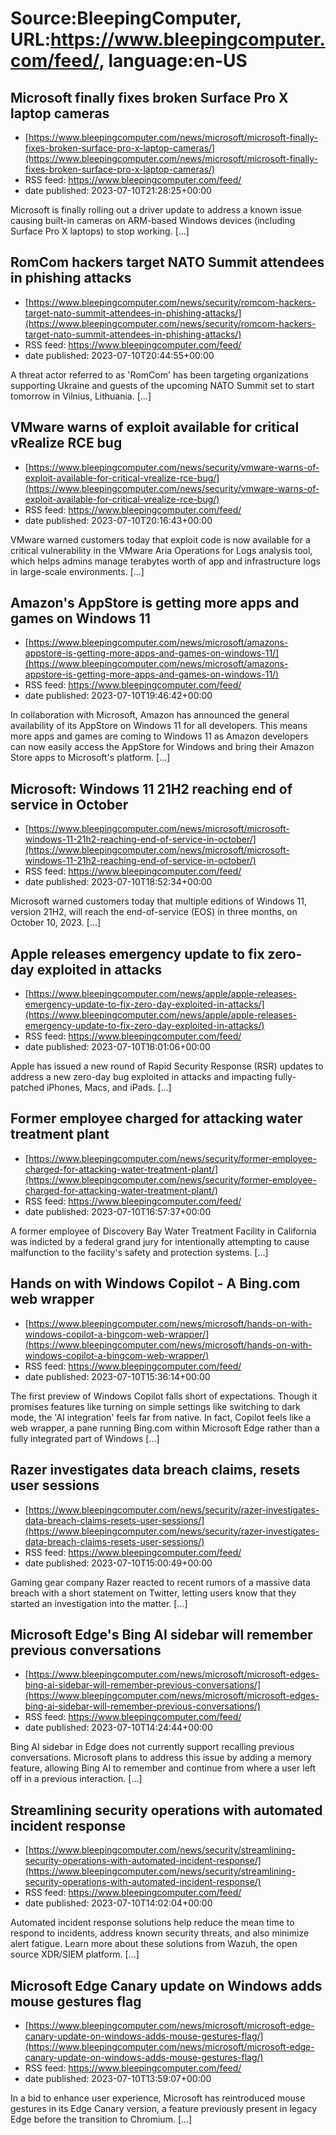 # Source:BleepingComputer, URL:https://www.bleepingcomputer.com/feed/, language:en-US

## Microsoft finally fixes broken Surface Pro X laptop cameras
 - [https://www.bleepingcomputer.com/news/microsoft/microsoft-finally-fixes-broken-surface-pro-x-laptop-cameras/](https://www.bleepingcomputer.com/news/microsoft/microsoft-finally-fixes-broken-surface-pro-x-laptop-cameras/)
 - RSS feed: https://www.bleepingcomputer.com/feed/
 - date published: 2023-07-10T21:28:25+00:00

Microsoft is finally rolling out a driver update to address a known issue causing built-in cameras on ARM-based Windows devices (including Surface Pro X laptops) to stop working. [...]

## RomCom hackers target NATO Summit attendees in phishing attacks
 - [https://www.bleepingcomputer.com/news/security/romcom-hackers-target-nato-summit-attendees-in-phishing-attacks/](https://www.bleepingcomputer.com/news/security/romcom-hackers-target-nato-summit-attendees-in-phishing-attacks/)
 - RSS feed: https://www.bleepingcomputer.com/feed/
 - date published: 2023-07-10T20:44:55+00:00

A threat actor referred to as 'RomCom' has been targeting organizations supporting Ukraine and guests of the upcoming NATO Summit set to start tomorrow in Vilnius, Lithuania. [...]

## VMware warns of exploit available for critical vRealize RCE bug
 - [https://www.bleepingcomputer.com/news/security/vmware-warns-of-exploit-available-for-critical-vrealize-rce-bug/](https://www.bleepingcomputer.com/news/security/vmware-warns-of-exploit-available-for-critical-vrealize-rce-bug/)
 - RSS feed: https://www.bleepingcomputer.com/feed/
 - date published: 2023-07-10T20:16:43+00:00

VMware warned customers today that exploit code is now available for a critical vulnerability in the VMware Aria Operations for Logs analysis tool, which helps admins manage terabytes worth of app and infrastructure logs in large-scale environments. [...]

## Amazon's AppStore is getting more apps and games on Windows 11
 - [https://www.bleepingcomputer.com/news/microsoft/amazons-appstore-is-getting-more-apps-and-games-on-windows-11/](https://www.bleepingcomputer.com/news/microsoft/amazons-appstore-is-getting-more-apps-and-games-on-windows-11/)
 - RSS feed: https://www.bleepingcomputer.com/feed/
 - date published: 2023-07-10T19:46:42+00:00

In collaboration with Microsoft, Amazon has announced the general availability of its AppStore on Windows 11 for all developers. This means more apps and games are coming to Windows 11 as Amazon developers can now easily access the AppStore for Windows and bring their Amazon Store apps to Microsoft's platform. [...]

## Microsoft: Windows 11 21H2 reaching end of service in October
 - [https://www.bleepingcomputer.com/news/microsoft/microsoft-windows-11-21h2-reaching-end-of-service-in-october/](https://www.bleepingcomputer.com/news/microsoft/microsoft-windows-11-21h2-reaching-end-of-service-in-october/)
 - RSS feed: https://www.bleepingcomputer.com/feed/
 - date published: 2023-07-10T18:52:34+00:00

Microsoft warned customers today that multiple editions of Windows 11, version 21H2, will reach the end-of-service (EOS) in three months, on October 10, 2023. [...]

## Apple releases emergency update to fix zero-day exploited in attacks
 - [https://www.bleepingcomputer.com/news/apple/apple-releases-emergency-update-to-fix-zero-day-exploited-in-attacks/](https://www.bleepingcomputer.com/news/apple/apple-releases-emergency-update-to-fix-zero-day-exploited-in-attacks/)
 - RSS feed: https://www.bleepingcomputer.com/feed/
 - date published: 2023-07-10T18:01:06+00:00

Apple has issued a new round of Rapid Security Response (RSR) updates to address a new zero-day bug exploited in attacks and impacting fully-patched iPhones, Macs, and iPads. [...]

## Former employee charged for attacking water treatment plant
 - [https://www.bleepingcomputer.com/news/security/former-employee-charged-for-attacking-water-treatment-plant/](https://www.bleepingcomputer.com/news/security/former-employee-charged-for-attacking-water-treatment-plant/)
 - RSS feed: https://www.bleepingcomputer.com/feed/
 - date published: 2023-07-10T16:57:37+00:00

A former employee of Discovery Bay Water Treatment Facility in California was indicted by a federal grand jury for intentionally attempting to cause malfunction to the facility's safety and protection systems. [...]

## Hands on with Windows Copilot - A Bing.com web wrapper
 - [https://www.bleepingcomputer.com/news/microsoft/hands-on-with-windows-copilot-a-bingcom-web-wrapper/](https://www.bleepingcomputer.com/news/microsoft/hands-on-with-windows-copilot-a-bingcom-web-wrapper/)
 - RSS feed: https://www.bleepingcomputer.com/feed/
 - date published: 2023-07-10T15:36:14+00:00

The first preview of Windows Copilot falls short of expectations. Though it promises features like turning on simple settings like switching to dark mode, the 'AI integration' feels far from native. In fact, Copilot feels like a web wrapper, a pane running Bing.com within Microsoft Edge rather than a fully integrated part of Windows [...]

## Razer investigates data breach claims, resets user sessions
 - [https://www.bleepingcomputer.com/news/security/razer-investigates-data-breach-claims-resets-user-sessions/](https://www.bleepingcomputer.com/news/security/razer-investigates-data-breach-claims-resets-user-sessions/)
 - RSS feed: https://www.bleepingcomputer.com/feed/
 - date published: 2023-07-10T15:00:49+00:00

Gaming gear company Razer reacted to recent rumors of a massive data breach with a short statement on Twitter, letting users know that they started an investigation into the matter. [...]

## Microsoft Edge's Bing AI sidebar will remember previous conversations
 - [https://www.bleepingcomputer.com/news/microsoft/microsoft-edges-bing-ai-sidebar-will-remember-previous-conversations/](https://www.bleepingcomputer.com/news/microsoft/microsoft-edges-bing-ai-sidebar-will-remember-previous-conversations/)
 - RSS feed: https://www.bleepingcomputer.com/feed/
 - date published: 2023-07-10T14:24:44+00:00

Bing AI sidebar in Edge does not currently support recalling previous conversations. Microsoft plans to address this issue by adding a memory feature, allowing Bing AI to remember and continue from where a user left off in a previous interaction. [...]

## Streamlining security operations with automated incident response
 - [https://www.bleepingcomputer.com/news/security/streamlining-security-operations-with-automated-incident-response/](https://www.bleepingcomputer.com/news/security/streamlining-security-operations-with-automated-incident-response/)
 - RSS feed: https://www.bleepingcomputer.com/feed/
 - date published: 2023-07-10T14:02:04+00:00

Automated incident response solutions help reduce the mean time to respond to incidents, address known security threats, and also minimize alert fatigue. Learn more about these solutions from Wazuh, the open source XDR/SIEM platform. [...]

## Microsoft Edge Canary update on Windows adds mouse gestures flag
 - [https://www.bleepingcomputer.com/news/microsoft/microsoft-edge-canary-update-on-windows-adds-mouse-gestures-flag/](https://www.bleepingcomputer.com/news/microsoft/microsoft-edge-canary-update-on-windows-adds-mouse-gestures-flag/)
 - RSS feed: https://www.bleepingcomputer.com/feed/
 - date published: 2023-07-10T13:59:07+00:00

In a bid to enhance user experience, Microsoft has reintroduced mouse gestures in its Edge Canary version, a feature previously present in legacy Edge before the transition to Chromium. [...]

